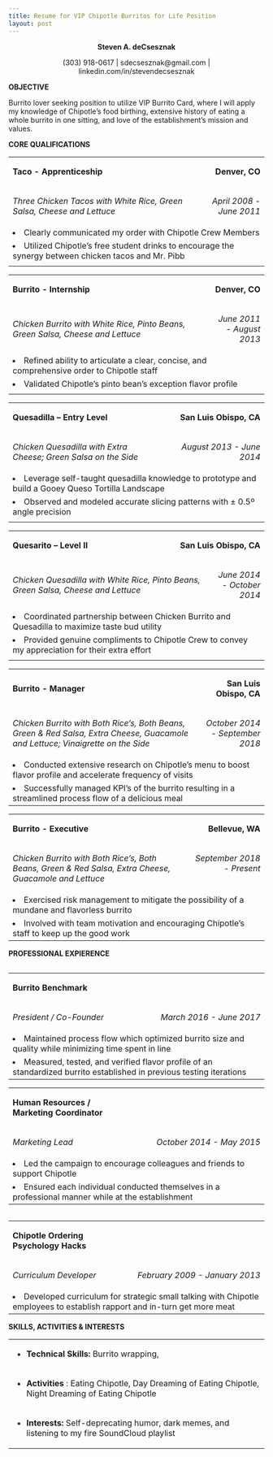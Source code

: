 ```yaml
---
title: Resume for VIP Chipotle Burritos for Life Position
layout: post
---
```


<p align="center">
    <strong>Steven A. deCsesznak</strong>
</p>
<p align="center">
    (303) 918-0617     |     sdecsesznak@gmail.com    |     linkedin.com/in/stevendecsesznak
</p>
<div>
    <p>
        <strong>OBJECTIVE</strong>
    </p>
</div>
<p>
    Burrito lover seeking position to utilize VIP Burrito Card, where I will
    apply my knowledge of Chipotle’s food birthing, extensive history of eating
    a whole burrito in one sitting, and love of the establishment’s mission and
    values.
</p>
<div>
    <p>
        <strong>CORE QUALIFICATIONS</strong>
    </p>
</div>
<table border="0" cellspacing="0" cellpadding="0">
    <tbody>
        <tr>
            <td width="354">
                <p>
                    <strong>Taco - Apprenticeship </strong>
                </p>
            </td>
            <td width="354" colspan="2">
                <p align="right">
                    <strong>Denver, CO</strong>
                </p>
            </td>
        </tr>
        <tr>
            <td width="537" colspan="2">
                <p>
                    <em>
                        Three Chicken Tacos with White Rice, Green Salsa,
                        Cheese and Lettuce
                    </em>
                </p>
            </td>
            <td width="171">
                <p align="right">
                    <em>April 2008 - June 2011</em>
                </p>
            </td>
        </tr>
        <tr>
            <td width="708" colspan="3">
                    <li>
                        Clearly communicated my order with Chipotle Crew
                        Members
                    </li>
            </td>
        </tr>
        <tr>
            <td width="708" colspan="3">
                <li>
                    Utilized Chipotle’s free student drinks to encourage the
                    synergy between chicken tacos and Mr. Pibb
                </li>
            </td>
        </tr>
        <tr height="0">
            <td width="354">
            </td>
            <td width="183">
            </td>
            <td width="171">
            </td>
        </tr>
    </tbody>
</table>
<table border="0" cellspacing="0" cellpadding="0" width="100%">
    <tbody>
        <tr>
            <td width="48%" valign="top">
                <p>
                    <strong>Burrito - Internship</strong>
                </p>
            </td>
            <td width="51%" colspan="2">
                <p align="right">
                    <strong>Denver, CO</strong>
                </p>
            </td>
        </tr>
        <tr>
            <td width="78%" colspan="2">
                <p>
                    <em>
                        Chicken Burrito with White Rice, Pinto Beans, Green
                        Salsa, Cheese and Lettuce
                    </em>
                </p>
            </td>
            <td width="21%" valign="top">
                <p align="right">
                    <em>June 2011 - August 2013<strong></strong></em>
                </p>
            </td>
        </tr>
        <tr>
            <td width="100%" colspan="3" valign="top">
                <li>
                    Refined ability to articulate a clear, concise, and
                    comprehensive order to Chipotle staff
                </li>
            </td>
        </tr>
        <tr>
            <td width="100%" colspan="3" valign="top">
                <li>
                    Validated Chipotle’s pinto bean’s exception flavor
                    profile
                </li>
            </td>
        </tr>
        <tr height="0">
            <td width="341">
            </td>
            <td width="213">
            </td>
            <td width="153">
            </td>
        </tr>
    </tbody>
</table>
<p>
    <strong></strong>
</p>
<table border="0" cellspacing="0" cellpadding="0" width="100%">
    <tbody>
        <tr>
            <td width="48%">
                <p>
                    <strong>Quesadilla – Entry Level</strong>
                </p>
            </td>
            <td width="51%" colspan="2">
                <p align="right">
                    <strong>San Luis Obispo, CA </strong>
                </p>
            </td>
        </tr>
        <tr>
            <td width="60%" colspan="2">
                <p>
                    <em>
                        Chicken Quesadilla with Extra Cheese; Green Salsa on
                        the Side
                    </em>
                </p>
            </td>
            <td width="39%">
                <p align="right">
                    <em>August 2013 </em>
                    <em>- June 2014</em>
                </p>
            </td>
        </tr>
        <tr>
            <td width="100%" colspan="3">
                <li>
                    Leverage self-taught quesadilla knowledge to prototype
                    and build a Gooey Queso Tortilla Landscape
                </li>
            </td>
        </tr>
        <tr>
            <td width="100%" colspan="3">
                <li>
                    Observed and modeled accurate slicing patterns with ±
                    0.5º angle precision
                </li>
            </td>
        </tr>
        <tr height="0">
            <td width="343">
            </td>
            <td width="88">
            </td>
            <td width="277">
            </td>
        </tr>
    </tbody>
</table>
<table border="0" cellspacing="0" cellpadding="0" width="100%">
    <tbody>
        <tr>
            <td width="51%">
                <p>
                    <strong>Quesarito – Level II </strong>
                </p>
            </td>
            <td width="48%" colspan="2">
                <p align="right">
                    <strong>San Luis Obispo, CA</strong>
                </p>
            </td>
        </tr>
        <tr>
            <td width="77%" colspan="2">
                <p>
                    <em>
                        Chicken Quesadilla with White Rice, Pinto Beans, Green
                        Salsa, Cheese and Lettuce
                    </em>
                </p>
            </td>
            <td width="22%">
                <p align="right">
                    <em>June 2014 - October 2014</em>
                </p>
            </td>
        </tr>
        <tr>
            <td width="100%" colspan="3">
                <li>
                    Coordinated partnership between Chicken Burrito and
                    Quesadilla to maximize taste bud utility
                </li>
            </td>
        </tr>
        <tr>
            <td width="100%" colspan="3">
                <li>
                    Provided genuine compliments to Chipotle Crew to convey
                    my appreciation for their extra effort
                </li>
            </td>
        </tr>
        <tr height="0">
            <td width="365">
            </td>
            <td width="184">
            </td>
            <td width="159">
            </td>
        </tr>
    </tbody>
</table>
<table border="0" cellspacing="0" cellpadding="0" width="100%">
    <tbody>
        <tr>
            <td width="72%">
                <p>
                    <strong>Burrito - Manager</strong>
                </p>
            </td>
            <td width="27%">
                <p align="right">
                    <strong>San Luis Obispo, CA </strong>
                </p>
            </td>
        </tr>
        <tr>
            <td width="72%">
                <p>
                    <em>
                        Chicken Burrito with Both Rice’s, Both Beans, Green
                        &amp; Red Salsa, Extra Cheese, Guacamole and Lettuce;
                        Vinaigrette on the Side
                    </em>
                </p>
            </td>
            <td width="27%" valign="top">
                <p align="right">
                    <em>October 2014 </em>
                    <em>- September 2018</em>
                </p>
            </td>
        </tr>
        <tr>
            <td width="100%" colspan="2">
                <li>
                    Conducted extensive research on Chipotle’s menu to boost
                    flavor profile and accelerate frequency of visits
                </li>
            </td>
        </tr>
        <tr>
            <td width="100%" colspan="2">
                <li>
                    Successfully managed KPI’s of the burrito resulting in a
                    streamlined process flow of a delicious meal
                </li>
            </td>
        </tr>
    </tbody>
</table>
<table border="0" cellspacing="0" cellpadding="0" width="100%">
    <tbody>
        <tr>
            <td width="69%">
                <p>
                    <strong>Burrito - Executive </strong>
                </p>
            </td>
            <td width="30%">
                <p align="right">
                    <strong>Bellevue, WA</strong>
                </p>
            </td>
        </tr>
        <tr>
            <td width="69%" valign="top">
                <p>
                    <em>
                        Chicken Burrito with Both Rice’s, Both Beans, Green
                        &amp; Red Salsa, Extra Cheese, Guacamole and Lettuce
                    </em>
                </p>
            </td>
            <td width="30%" valign="top">
                <p align="right">
                    <em> September 2018 - Present </em>
                </p>
            </td>
        </tr>
        <tr>
            <td width="100%" colspan="2" valign="top">
                <li>
                    Exercised risk management to mitigate the possibility of
                    a mundane and flavorless burrito
                </li>
            </td>
        </tr>
        <tr>
            <td width="100%" colspan="2" valign="top">
                <li>
                    Involved with team motivation and encouraging Chipotle’s
                    staff to keep up the good work
                </li>
            </td>
        </tr>
    </tbody>
</table>
<div>
    <p>
        <strong>PROFESSIONAL EXPIERENCE</strong>
    </p>
</div>
<table border="0" cellspacing="0" cellpadding="0" align="left" width="100%">
    <tbody>
        <tr>
            <td width="47%" valign="top">
                <p>
                    <strong>Burrito Benchmark </strong>
                </p>
            </td>
            <td width="52%" valign="top">
                <p align="right">
                    <strong></strong>
                </p>
            </td>
        </tr>
        <tr>
            <td width="47%" valign="top">
                <p>
                    <em>President / Co-Founder </em>
                </p>
            </td>
            <td width="52%">
                <p align="right">
                    <em>March 2016 - June 2017</em>
                </p>
            </td>
        </tr>
        <tr>
            <td width="100%" colspan="2">
                <li>
                    Maintained process flow which optimized burrito size and
                    quality while minimizing time spent in line
							</li>
            </td>
        </tr>
        <tr>
            <td width="100%" colspan="2">
                <li>
                    Measured, tested, and verified flavor profile of an
                    standardized burrito established in previous testing
                    iterations
							</li>
            </td>
        </tr>
    </tbody>
</table>
<table border="0" cellspacing="0" cellpadding="0" width="100%">
    <tbody>
        <tr>
            <td width="48%" valign="top">
                <p>
                    <strong>Human Resources / Marketing Coordinator</strong>
                </p>
            </td>
            <td width="51%">
                <p align="right">
                    <strong></strong>
                </p>
            </td>
        </tr>
        <tr>
            <td width="48%" valign="top">
                <p>
                    <em>Marketing Lead</em>
                </p>
            </td>
            <td width="51%">
                <p align="right">
                    <em>October 2014 - May 2015</em>
                </p>
            </td>
        </tr>
        <tr>
            <td width="100%" colspan="2">
                <li>
                    Led the campaign to encourage colleagues and friends to
                    support Chipotle
							</li>
            </td>
        </tr>
        <tr>
            <td width="100%" colspan="2">
                <li>
                    Ensured each individual conducted themselves in a
                    professional manner while at the establishment
							</li>
            </td>
        </tr>
    </tbody>
</table>
<p>
    <strong></strong>
</p>
<table border="0" cellspacing="0" cellpadding="0" align="left" width="100%">
    <tbody>
        <tr>
            <td width="48%" valign="top">
                <p>
                    <strong>Chipotle Ordering Psychology Hacks </strong>
                </p>
            </td>
            <td width="51%">
                <p align="right">
                    <strong></strong>
                </p>
            </td>
        </tr>
        <tr>
            <td width="48%" valign="top">
                <p>
                    <em>Curriculum Developer </em>
                </p>
            </td>
            <td width="51%">
                <p align="right">
                    <em>February 2009 - January 2013</em>
                </p>
            </td>
        </tr>
        <tr>
            <td width="100%" colspan="2">
                <li>
                    Developed curriculum for strategic small talking with
                    Chipotle employees to establish rapport and in-turn get
                    more meat
                </li>
            </td>
        </tr>
    </tbody>
</table>
<div>
    <p>
        <strong>SKILLS, ACTIVITIES &amp; INTERESTS</strong>
    </p>
</div>
<table border="0" cellspacing="0" cellpadding="0" width="100%">
    <tbody>
        <tr>
            <td width="100%">
                <ul>
                    <li>
                        <strong>Technical Skills: </strong>
                        Burrito wrapping,<strong></strong>
                    </li>
                </ul>
            </td>
        </tr>
        <tr>
            <td width="100%">
                <ul>
                    <li>
                        <strong>Activities</strong>
                        : Eating Chipotle, Day Dreaming of Eating Chipotle,
                        Night Dreaming of Eating Chipotle <strong></strong>
                    </li>
                </ul>
            </td>
        </tr>
        <tr>
            <td width="100%">
                <ul>
                    <li>
                        <strong>Interests: </strong>
                        Self-deprecating humor, dark memes, and listening to my
                        fire SoundCloud playlist <strong></strong>
                    </li>
                </ul>
            </td>
        </tr>
    </tbody>
</table>
<br/>